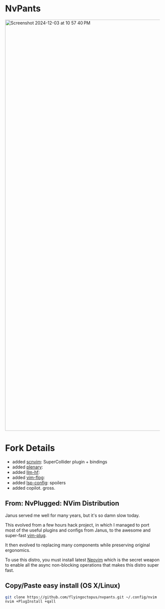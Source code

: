 # NvPants
<img width="1334" alt="Screenshot 2024-12-03 at 10 57 40 PM" src="https://github.com/user-attachments/assets/4611f61b-da85-4715-a149-93482b282947">

# Fork Details
- added [scnvim](https://github.com/davidgranstrom/scnvim): SuperCollider plugin + bindings
- added [plenary](https://github.com/nvim-lua/pleanry.nvim):
- added [llm-hf](https://github.com/huggingface/llm.nvim):
- added [vim-flog](https://github.com/rbong/vim-flog):
- added [lsp-config](https://github.com/neovim/nvim-lspconfig): spoilers
- added copilot. gross.

## From: NvPlugged: NVim Distribution

Janus served me well for many years, but it's so damn slow today.

This evolved from a few hours hack project, in which I managed to port
most of the useful plugins and configs from Janus, to the
awesome and super-fast [vim-plug](junegunn/vim-plug).

It then evolved to replacing many components while preserving original ergonomics.

To use this distro, you must install latest [Neovim](https://github.com/neovim/neovim)
which is the secret weapon to enable all the async non-blocking operations
that makes this distro super fast.

## Copy/Paste easy install (OS X/Linux)

```sh
git clone https://github.com/flyingoctopus/nvpants.git ~/.config/nvim
nvim +PlugInstall +qall
```

